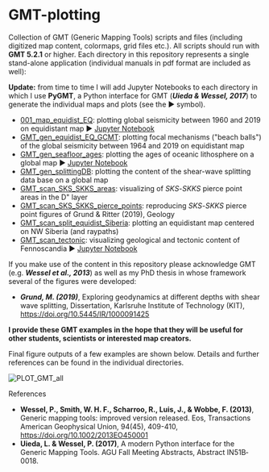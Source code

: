 # GMT-plotting
Collection of GMT (Generic Mapping Tools) scripts and files (including digitized map content, colormaps, grid files etc.). All scripts should run with **GMT 5.2.1** or higher. Each directory in this repository represents a single stand-alone application (individual manuals in pdf format are included as well):

**Update:** from time to time I will add Jupyter Notebooks to each directory in which I use **PyGMT**, a Python interface for GMT (**_Uieda & Wessel, 2017_**) to generate the individual maps and plots (see the :arrow_forward: symbol).

- [001_map_equidist_EQ](https://github.com/michaelgrund/GMT-plotting/tree/master/001_map_equidist_EQ): plotting global seismicity between 1960 and 2019 on equidistant map :arrow_forward: [Jupyter Notebook](https://github.com/michaelgrund/GMT-plotting/tree/master/001_map_equidist_EQ/pygmt_jupyter_notebook)
- [GMT_gen_equidist_EQ_GCMT](https://github.com/michaelgrund/GMT-plotting/tree/master/GMT_gen_equidist_EQ_GCMT): plotting focal mechanisms ("beach balls") of the global seismicity between 1964 and 2019 on equidistant map
- [GMT_gen_seafloor_ages](https://github.com/michaelgrund/GMT-plotting/tree/master/GMT_gen_seafloor_ages): plotting the ages of oceanic lithosphere on a global map :arrow_forward: [Jupyter Notebook](https://github.com/michaelgrund/GMT-plotting/tree/master/GMT_gen_seafloor_ages/pygmt_jupyter_notebook)
- [GMT_gen_splittingDB](https://github.com/michaelgrund/GMT-plotting/tree/master/GMT_gen_splittingDB): plotting the content of the shear-wave splitting data base on a global map
- [GMT_scan_SKS_SKKS_areas](https://github.com/michaelgrund/GMT-plotting/tree/master/GMT_scan_SKS_SKKS_areas): visualizing of _SKS_-_SKKS_ pierce point areas in the D" layer
- [GMT_scan_SKS_SKKS_pierce_points](https://github.com/michaelgrund/GMT-plotting/tree/master/GMT_scan_SKS_SKKS_pierce_points): reproducing _SKS_-_SKKS_ pierce point figures of Grund & Ritter (2019), Geology
- [GMT_scan_split_equidist_Siberia](https://github.com/michaelgrund/GMT-plotting/tree/master/GMT_scan_equidist_Siberia): plotting an equidistant map centered on NW Siberia (and raypaths)
- [GMT_scan_tectonic](https://github.com/michaelgrund/GMT-plotting/tree/master/GMT_scan_tectonic): visualizing geological and tectonic content of Fennoscandia :arrow_forward: [Jupyter Notebook](https://github.com/michaelgrund/GMT-plotting/tree/master/GMT_scan_tectonic/pygmt_jupyter_notebook)

If you make use of the content in this repository please acknowledge GMT (e.g. **_Wessel et al., 2013_**) as well as my PhD thesis in whose framework several of the figures were developed:

- **_Grund, M. (2019)_**, Exploring geodynamics at different depths with shear wave splitting, Dissertation, Karlsruhe Institute of Technology (KIT), https://doi.org/10.5445/IR/1000091425 

**I provide these GMT examples in the hope that they will be useful for other students, scientists or interested map creators.**

Final figure outputs of a few examples are shown below. Details and further references can be found in the individual directories. 

![PLOT_GMT_all](https://user-images.githubusercontent.com/23025878/59599891-f439ce00-90ff-11e9-82be-5e324fbcc893.png)

References

- **Wessel, P., Smith, W. H. F., Scharroo, R., Luis, J., & Wobbe, F. (2013)**, Generic mapping tools: improved version released. Eos, Transactions American Geophysical Union, 94(45), 409-410, https://doi.org/10.1002/2013EO450001
- **Uieda, L. & Wessel, P. (2017)**,  A modern Python interface for the Generic Mapping Tools. AGU Fall Meeting Abstracts, Abstract IN51B‐0018.
